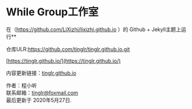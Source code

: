 # While Group工作室

在（https://github.com/LiXizhi/lixizhi.github.io ）的 Github + Jekyll主题上运行**

仓库ULR:https://github.com/tinglr/tinglr.github.io.git

[https://tinglr.github.io/](https://tinglr.github.io/)<br>

内容更新链接：[tinglr.github.io](https://github.com/tinglr/tinglr.github.io/edit/master/README.md)<br>

作者：程小听<br>
联系邮箱：tinglr@foxmail.com<br>
最后更新于 2020年5月27日. 
